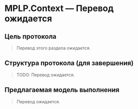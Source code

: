 ﻿---
version: v1.0.0
status: frozen
releaseDate: 2025-06-28
source: MPLP
license: MIT
---
# MPLP.Context — Перевод ожидается

## Цель протокола
> Перевод этого раздела ожидается.

## Структура протокола (для завершения)
> TODO: Перевод ожидается.

## Предлагаемая модель выполнения
> Перевод ожидается.